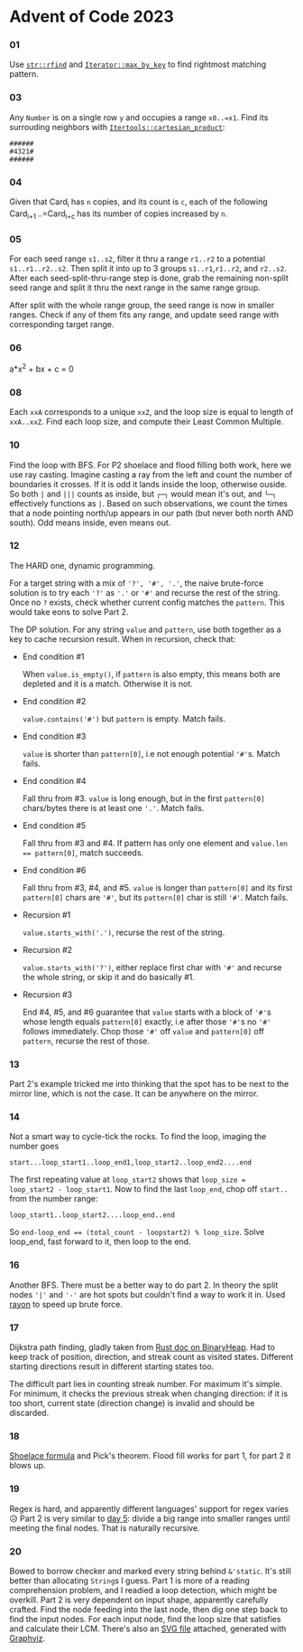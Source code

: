 # Advent of Code 2023

### 01

Use [`str::rfind`](https://doc.rust-lang.org/std/primitive.str.html#method.rfind) and [`Iterator::max_by_key`](https://doc.rust-lang.org/std/iter/trait.Iterator.html#method.max_by_key) to find rightmost matching pattern. 


### 03

Any `Number` is on a single row `y` and occupies a range `x0..=x1`. Find its surrouding neighbors with [`Itertools::cartesian_product`](https://docs.rs/itertools/latest/itertools/trait.Itertools.html#method.cartesian_product):
    
    ######
    #4321#
    ######


### 04

Given that Card<sub>i</sub> has `n` copies, and its count is `c`, each of the following Card<sub>i+1 </sub>..=Card<sub>i+c </sub> has its number of copies increased by `n`.


### 05

For each seed range `s1..s2`, filter it thru a range `r1..r2` to a potential `s1..r1..r2..s2`. Then split it into up to 3 groups `s1..r1`,`r1..r2`, and `r2..s2`. After each seed-split-thru-range step is done, grab the remaining non-split seed range and split it thru the next range in the same range group.

After split with the whole range group, the seed range is now in smaller ranges. Check if any of them fits any range, and update seed range with corresponding target range. 


### 06

a*x<sup>2</sup> + bx + c = 0


### 08

Each `xxA` corresponds to a unique `xxZ`, and the loop size is equal to length of `xxA..xxZ`. Find each loop size, and compute their Least Common Multiple.


### 10

Find the loop with BFS. For P2 shoelace and flood filling both work, here we use ray casting. Imagine casting a ray from the left and count the number of boundaries it crosses. If it is odd it lands inside the loop, otherwise ouside. So both `|` and `|||` counts as inside, but `┌─┐` would mean it's out, and `└─┐` effectively functions as `|`. Based on such observations, we count the times that a node pointing north/up appears in our path (but never both north AND south). Odd means inside, even means out. 


### 12

The HARD one, dynamic programming. 

For a target string with a mix of `'?', '#', '.'`, the naive brute-force solution is to try each `'?'` as `'.'` or `'#'` and recurse the rest of the string. Once no `?` exists, check whether current config matches the `pattern`. This would take eons to solve Part 2. 

The DP solution. For any string `value` and `pattern`, use both together as a key to cache recursion result. When in recursion, check that:
    
- End condition #1
    
    When `value.is_empty()`, if `pattern` is also empty, this means both are depleted and it is a match. Otherwise it is not.

- End condition #2
    
    `value.contains('#')` but `pattern` is empty. Match fails.

- End condition #3
    
    `value` is shorter than `pattern[0]`, i.e not enough potential `'#'`s. Match fails.

- End condition #4
    
    Fall thru from #3. `value` is long enough, but in the first `pattern[0]` chars/bytes there is at least one `'.'`. Match fails.

- End condition #5
    
    Fall thru from #3 and #4. If pattern has only one element and `value.len == pattern[0]`, match succeeds. 

- End condition #6
    
    Fall thru from #3, #4, and #5. `value` is longer than `pattern[0]` and its first `pattern[0]` chars are `'#'`, but its `pattern[0]` char is still `'#'`. Match fails.

- Recursion #1
    
    `value.starts_with('.')`, recurse the rest of the string. 
    
- Recursion #2
    
    `value.starts_with('?')`, either replace first char with `'#'` and recurse the whole string, or skip it and do basically #1.

- Recursion #3
    
    End #4, #5, and #6 guarantee that `value` starts with a block of `'#'`s whose length equals `pattern[0]` exactly, i.e after those `'#'`s no `'#'` follows immediately. Chop those `'#'` off `value` and `pattern[0]` off `pattern`, recurse the rest of those. 


### 13

Part 2's example tricked me into thinking that the spot has to be next to the mirror line, which is not the case. It can be anywhere on the mirror.


### 14

Not a smart way to cycle-tick the rocks. To find the loop, imaging the number goes

    start...loop_start1..loop_end1,loop_start2..loop_end2....end

The first repeating value at `loop_start2` shows that `loop_size = loop_start2 - loop_start1`. Now to find the last `loop_end`, chop off `start..` from the number range:

    loop_start1..loop_start2....loop_end..end

So `end-loop_end == (total_count - loopstart2) % loop_size`. Solve loop_end, fast forward to it, then loop to the end.


### 16

Another BFS. There must be a better way to do part 2. In theory the split nodes `'|'` and `'-'` are hot spots but couldn't find a way to work it in. Used [rayon](https://docs.rs/rayon/1.8.0/rayon/index.html) to speed up brute force. 


### 17

Dijkstra path finding, gladly taken from [Rust doc on BinaryHeap](https://doc.rust-lang.org/std/collections/binary_heap/#examples). Had to keep track of position, direction, and streak count as visited states. Different starting directions result in different starting states too. 

The difficult part lies in counting streak number. For maximum it's simple. For minimum, it checks the previous streak when changing direction: if it is too short, current state (direction change) is invalid and should be discarded. 


### 18

[Shoelace formula](https://www.themathdoctors.org/polygon-coordinates-and-areas/) and Pick's theorem. Flood fill works for part 1, for part 2 it blows up.


### 19

Regex is hard, and apparently different languages' support for regex varies😥 Part 2 is very similar to [day 5](#05): divide a big range into smaller ranges until meeting the final nodes. That is naturally recursive. 


### 20

Bowed to borrow checker and marked every string behind `&'static`. It's still better than allocating `String`s I guess. Part 1 is more of a reading comprehension problem, and I readied a loop detection, which might be overkill. Part 2 is very dependent on input shape, apparently carefully crafted. Find the node feeding into the last node, then dig one step back to find the input nodes. For each input node, find the loop size that satisfies and calculate their LCM. There's also an [SVG file](./d20/graph.svg) attached, generated with [Graphviz](https://graphviz.org/). 

